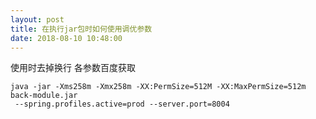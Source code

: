 ```yaml
---
layout: post
title: 在执行jar包时如何使用调优参数
date: 2018-08-10 10:48:00
---
```

使用时去掉换行
各参数百度获取

```
java -jar -Xms258m -Xmx258m -XX:PermSize=512M -XX:MaxPermSize=512m back-module.jar
 --spring.profiles.active=prod --server.port=8004

```
